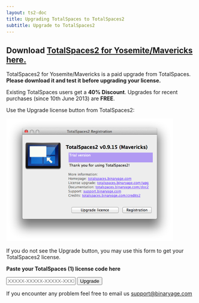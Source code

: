 ```yaml
---
layout: ts2-doc
title: Upgrading TotalSpaces to TotalSpaces2
subtitle: Upgrade to TotalSpaces2
---
```


## Download [TotalSpaces2 for Yosemite/Mavericks here.](http://downloads.binaryage.com/TotalSpaces2-2.2.9.dmg)

TotalSpaces2 for Yosemite/Mavericks is a paid upgrade from TotalSpaces. **Please download it and test it before upgrading your license.**

Existing TotalSpaces users get a **40% Discount**. Upgrades for recent purchases (since 10th June 2013) are **FREE**.

Use the Upgrade license button from TotalSpaces2:

<img src="/images/totalspaces-upgrade-dialog.png" width="445" height="327">

If you do not see the Upgrade button, you may use this form to get your TotalSpaces2 license.

**Paste your TotalSpaces (1) license code here**
<form class="upgrade-form" action="http://api.binaryage.com/license/totalspaces/upgrade2">
  <input class="upgrade-input" id="lx" name="lx" type="text" placeholder="XXXXX-XXXXX-XXXXX-XXXXX-XXXXX-XXXXX-XXXXX-XXXXX">
  <input type="submit" class="upgrade-submit" value="Upgrade">
</form>

If you encounter any problem feel free to email us [support@binaryage.com](mailto:support@binaryage.com)
